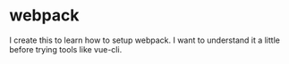 # webpack
I create this to learn how to setup webpack. I want to understand it a little before trying tools like vue-cli.
